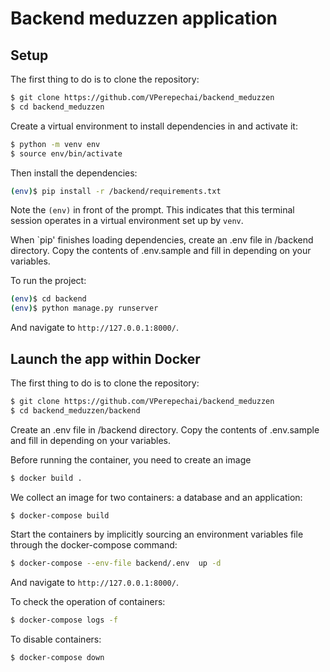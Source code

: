 #  Backend meduzzen application

## Setup

The first thing to do is to clone the repository:

```sh
$ git clone https://github.com/VPerepechai/backend_meduzzen
$ cd backend_meduzzen
```

Create a virtual environment to install dependencies in and activate it:

```sh
$ python -m venv env
$ source env/bin/activate
```

Then install the dependencies:

```sh
(env)$ pip install -r /backend/requirements.txt
```
Note the `(env)` in front of the prompt. This indicates that this terminal
session operates in a virtual environment set up by `venv`.

When `pip' finishes loading dependencies, create an .env file in /backend directory. Copy the contents of .env.sample and fill in depending on your variables.

To run the project:
```sh
(env)$ cd backend
(env)$ python manage.py runserver
```
And navigate to `http://127.0.0.1:8000/`.

## Launch the app within Docker

The first thing to do is to clone the repository:
```sh
$ git clone https://github.com/VPerepechai/backend_meduzzen
$ cd backend_meduzzen/backend
```
Create an .env file in /backend directory. Copy the contents of .env.sample and fill in depending on your variables.

Before running the container, you need to create an image
```sh
$ docker build .
```

We collect an image for two containers: a database and an application:
```sh
$ docker-compose build
```

Start the containers by implicitly sourcing an environment variables file through the docker-compose command:
```sh
$ docker-compose --env-file backend/.env  up -d
```
And navigate to `http://127.0.0.1:8000/`.

To check the operation of containers:
```sh
$ docker-compose logs -f
```

To disable containers:
```sh
$ docker-compose down
```